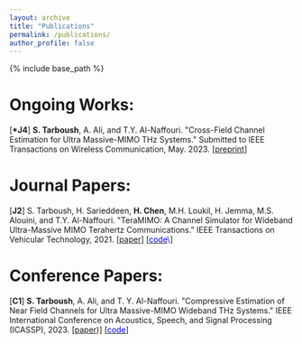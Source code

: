 ```yaml
---
layout: archive
title: "Publications"
permalink: /publications/
author_profile: false
---
```


{% include base_path %}


Ongoing Works:
======
[**\*J4**] **S. Tarboush**, A. Ali, and T.Y. Al-Naffouri. "Cross-Field Channel Estimation for Ultra Massive-MIMO THz Systems." Submitted to IEEE Transactions on Wireless Communication, May. 2023.
\[[preprint](https://arxiv.org/pdf/2305.13757v2.pdf)\]

Journal Papers:
======
[**J2**] S. Tarboush, H. Sarieddeen, **H. Chen**, M.H. Loukil, H. Jemma, M.S. Alouini, and T.Y. Al-Naffouri. "TeraMIMO: A Channel Simulator for Wideband Ultra-Massive MIMO Terahertz Communications." IEEE Transactions on Vehicular Technology, 2021.
\[[paper](https://ieeexplore.ieee.org/stamp/stamp.jsp?arnumber=9591285)\]
\[[<span style="color:blue">code</span>]([https://github.com/hasarieddeen/TeraMIMO](https://github.com/SimonTarboush/TeraMIMO))\]

Conference Papers:
======
[**C1**] **S. Tarboush**, A. Ali, and T. Y. Al-Naffouri. "Compressive Estimation of Near Field Channels for Ultra Massive-MIMO Wideband THz Systems." IEEE International Conference on Acoustics, Speech, and Signal Processing (ICASSP), 2023.
\[[paper](https://ieeexplore.ieee.org/abstract/document/10096832))\]
\[[<span style="color:blue">code</span>](https://github.com/SimonTarboush/Compressive-Estimation-of-Near-Field-Channels-for-Ultra-Massive-Mimo-Wideband-THz-Systems)\]

